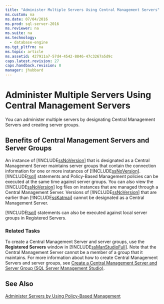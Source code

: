 ```yaml
---
title: "Administer Multiple Servers Using Central Management Servers"
ms.custom: na
ms.date: 07/04/2016
ms.prod: sql-server-2016
ms.reviewer: na
ms.suite: na
ms.technology: 
  - database-engine
ms.tgt_pltfrm: na
ms.topic: article
ms.assetid: 427911a7-57d4-4542-8846-47c3267a5d9c
caps.latest.revision: 27
caps.handback.revision: 0
manager: jhubbard
---
```

# Administer Multiple Servers Using Central Management Servers
You can administer multiple servers by designating Central Management Servers and creating server groups.  
  
## Benefits of Central Management Servers and Server Groups  
 An instance of [!INCLUDE[ssNoVersion](../../Topics/TopicNameContainA/tokens/ssNoVersion_md.md)] that is designated as a Central Management Server maintains server groups that contain the connection information for one or more instances of [!INCLUDE[ssNoVersion](../../Topics/TopicNameContainA/tokens/ssNoVersion_md.md)]. [!INCLUDE[tsql](../../Topics/TopicNameContainA/tokens/tsql_md.md)] statements and Policy-Based Management policies can be executed at the same time against server groups. You can also view the [!INCLUDE[ssNoVersion](../../Topics/TopicNameContainA/tokens/ssNoVersion_md.md)] log files on instances that are managed through a Central Management Server. Versions of [!INCLUDE[ssNoVersion](../../Topics/TopicNameContainA/tokens/ssNoVersion_md.md)] that are earlier than [!INCLUDE[ssKatmai](../../Topics/TopicNameContainA/tokens/ssKatmai_md.md)] cannot be designated as a Central Management Server.  
  
 [!INCLUDE[tsql](../../Topics/TopicNameContainA/tokens/tsql_md.md)] statements can also be executed against local server groups in Registered Servers.  
  
### Related Tasks  
 To create a Central Management Server and server groups, use the **Registered Servers** window in [!INCLUDE[ssManStudioFull](../../Topics/TopicNameContainA/tokens/ssManStudioFull_md.md)]. Note that the Central Management Server cannot be a member of a group that it maintains. For more information about how to create Central Management Servers and server groups, see [Create a Central Management Server and Server Group (SQL Server Management Studio)](../../Topics/TopicNameContainA/Create-a-Central-Management-Server-and-Server-Group--SQL-Server-Management-Studio-.md).  
  
## See Also  
 [Administer Servers by Using Policy-Based Management](../../Topics/TopicNameNotContainA/Administer-Servers-by-Using-Policy-Based-Management.md)